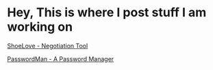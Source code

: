 # Hey, This is where I post stuff I am working on

[ShoeLove - Negotiation Tool](https://github.com/a-flama/Shoelove/blob/main/README.md)

[PasswordMan - A Password Manager](https://github.com/a-flama/PasswordMan)
